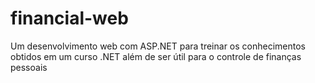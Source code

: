 # financial-web
Um desenvolvimento web com ASP.NET para treinar os conhecimentos obtidos em um curso .NET além de ser útil para o controle  de finanças pessoais
